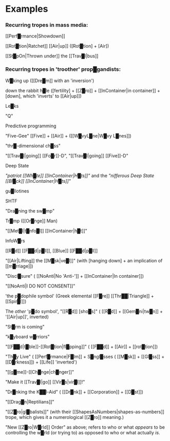 # **Examples**

### Recurring tropes in mass media:

[[Perf█rmance|Showdown]]

[[Rot█tion|Ratchet]] [[Air|up]] ([Rot█tion] + [Air])

[[St█pOn|Thrown under]] the [[Trav█l|bus]]


### Recurring tropes in 'troother' prop█gandists:

W█king up ([[Dre█m]] with an 'inversion')

down the rabbit h█le ([fertility] + [[Z█ro]] + [[InContainer|in container]] + [down], which 'inverts' to [[Air|up]])

Le█ks

"Q"

Predictive programming

"Five-Gee" [[Five]] + [[Air]] + ([[W█vyL█ne|W█vy L█nes]])

"thr█-dimensional ch█ss"

"[[Trav█l|going]] [[Fo█r]]-D", "[[Trav█l|going]] [[Five]]-D"

Deep State

*"patriot [[Wh█te]] [[InContainer|H█ts]]"* and the *"nifferous Deep State [[Bl█ck]] [[InContainer|H█ts]]"*

gu█llotines

SHTF

"Dra█ning the sw█mp"

Tr█mp ([[Or█nge]] Man)

"[[Met█l|t█nfo█l]] [[InContainer|h█t]]"

InfoW█rs

[[R█d]] [[F██d|p█ll]], [[Blue]] [[F██d|p█ll]]

"[[Air|Lifting]] the [[M█sk|ve█l]]" (with [hanging down] + an implication of [[m█rriage]])

"Discl█sure" ( [[NoAnti|No 'Anti-']] + [[InContainer|In container]])

"[[NoAnti|I DO NOT CONSENT]]"

'the p█dophile symbol' (Greek elemental [[F█re]] [[Thr██|Triangle]] + [[Spir█l]])

The *other* 'p█do symbol', "[[R█d]] [sho█s]" ( [[R█d]] + [[Gem█ni|tw█n]] + '[[Air|up]]', inverted)

"St█rm is coming"

"k█yboard w█rriors"

"[[F██d|t█ble]]-[[Rot█tion|fl█pping]]" ( [[F██d]] + [[Air]] + [[rot█tion]])

"Th█y Live" ( [[Perf█rmance|F█lm]] + S█ngl█sses ( [[M█sk]] + [[Gl█ss]] + [[D█rkness]]) + [[Life]] 'inverted')

"[[g█me]]-[[Ch█nge|ch█nger]]"

"Make it [[Trav█l|go]] [[Vir█s|vir█l]]!"

"Dr█nking the K██l-Aid" ( [[Dr█nk]] + [[Corporation]] + [[D█st]])

"[[Drag█n|Reptilians]]"

"[[Z█ro|gl█balists]]" (with their [[ShapesAsNumbers|shapes-as-numbers]] trope, which gives it a numerological [[Z█ro]] meaning.)

"New [[Z█ro|W█rld]] Order" as above; refers to who or what *appears* to be controlling the w█rld (or trying to) as opposed to who or what actually *is*.

